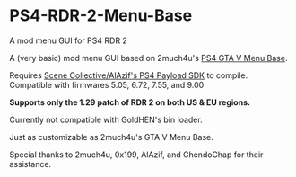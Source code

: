 # PS4-RDR-2-Menu-Base
A mod menu GUI for PS4 RDR 2


A (very basic) mod menu GUI based on 2much4u's [PS4 GTA V Menu Base](https://github.com/2much4u/PS4-GTA-V-Menu-Base).

Requires [Scene Collective/AlAzif's PS4 Payload SDK](https://github.com/Scene-Collective/ps4-payload-sdk) to compile.
Compatible with firmwares 5.05, 6.72, 7.55, and 9.00

**Supports only the 1.29 patch of RDR 2 on both US & EU regions.**

Currently not compatible with GoldHEN's bin loader.

Just as customizable as 2much4u's GTA V Menu Base.

Special thanks to 2much4u, 0x199, AlAzif, and ChendoChap for their assistance.
